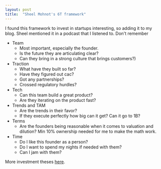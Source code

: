 ```yaml
---
layout: post
title:  "Sheel Mohnot's 6T framework"
---
```


I found this framework to invest in startups interesting, so adding it to my blog. Sheel mentioned it in a podcast that I listened to. Don't remember

- Team
  - Most important, especially the founder.
  - Is the future they are articulating clear?
  - Can they bring in a strong culture that brings customers?)
- Traction
  - What have they built so far?
  - Have they figured out cac?
  - Got any partnerships?
  - Crossed regulatory hurdles?
- Tech
  - Can this team build a great product?
  - Are they iterating on the product fast?
- Trends and TAM
  - Are the trends in their favor?
  - If they execute perfectly how big can it get? Can it go to 1B?
- Terms
  - Are the founders being reasonable when it comes to valuation and dilution? Min 10% ownership needed for me to make the math work.
- Time
  - Do I like this founder as a person?
  - Do I want to spend my nights if needed with them?
  - Can I jam with them?

More investment theses [here](https://manassaloi.com/2020/12/19/vc-frameworks.html).
